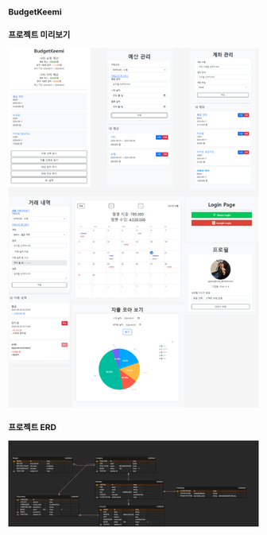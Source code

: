 ### BudgetKeemi

### 프로젝트 미리보기
![미리보기](/readmeImg/review.png)

### 프로젝트 ERD
![erd](/readmeImg/erd.png)